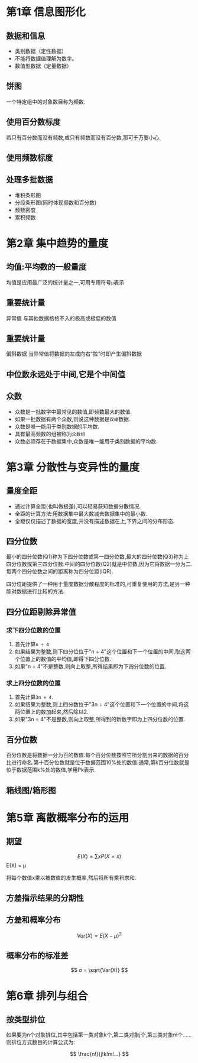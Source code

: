 # 第1章 信息图形化

## 数据和信息

- 类别数据（定性数据）
- 不能将数据值理解为数字。
- 数值型数据（定量数据）

## 饼图

一个特定组中的对象数目称为频数.

## 使用百分数标度

若只有百分数而没有频数,或只有频数而没有百分数,那可千万要小心.

## 使用频数标度

## 处理多批数据

- 堆积条形图
- 分段条形图(同时体现频数和百分数)
- 频数密度
- 累积频数

# 第2章 集中趋势的量度

## 均值:平均数的一般量度
均值是应用最广泛的统计量之一,可用专用符号`μ`表示

## 重要统计量
异常值 与其他数据格格不入的极高或极低的数值

## 重要统计量
偏斜数据 当异常值将数据向左或向右"拉"时即产生偏斜数据

## 中位数永远处于中间,它是个中间值

## 众数

- 众数是一批数字中最常见的数值,即频数最大的数值.
- 如果一批数据有两个众数,则说这种数据是`双峰`数据.
- 众数是唯一能用于类别数据的平均数.
- 具有最高频数的组被称为`众数组`
- 众数必须存在于数据集中,众数是唯一能用于类别数据的平均数.

# 第3章 分散性与变异性的量度

## 量度全距

- 通过计算全距(也叫做极差),可以轻易获知数据分散情况.
- 全距的计算方法:用数据集中最大数减去数据集中的最小数.
- 全距仅仅描述了数据的宽度,并没有描述数据在上,下界之间的分布形态.

## 四分位数

最小的四分位数(Q1)称为下四分位数或第一四分位数,最大的四分位数(Q3)称为上四分位数或第三四分位数.中间的四分位数(Q2)就是中位数,因为它将数据一分为二.每两个四分位数之间的距离称为四分位距(IQR).

四分位距提供了一种用于量度数据分散程度的标准的,可重复使用的方法,是另一种能对数据进行比较的方法.

## 四分位距剔除异常值

### 求下四分位数的位置

1. 首先计算`n ÷ 4`
1. 如果结果为整数,则下四分位位于"n ÷ 4"这个位置和下一个位置的中间,取这两个位置上的数值的平均值,即得下四分位数.
1. 如果"n ÷ 4"不是整数,则向上取整,所得结果即为下四分位数的位置.

### 求上四分位数的位置

1. 首先计算`3n ÷ 4`.
1. 如果结果为整数,则上四分数位于"3n ÷ 4"这个位置和下一个位置的中间,将这两位置上的数加起来,然后除以2.
1. 如果"3n ÷ 4"不是整数,则向上取整,所得到的新数字即为上四分位数的位置.

## 百分位数

百分位数是将数据一分为百的数值.每个百分位数按照它所分割出来的数据的百分比进行命名.第十百分位数就是位于数据范围10%处的数值.通常,第k百分位数就是位于数据范围k%处的数值,学用Pk表示.

## 箱线图/箱形图

# 第5章 离散概率分布的运用

## 期望

$$ E(X) = \sum xP(X = x) $$
E(X) = μ

将每个数值x乘以被数值的发生概率,然后将所有乘积求和.

## 方差指示结果的分期性

## 方差和概率分布

$$ Var(X) = E(X - μ)^2 $$

## 概率分布的标准差

$$ σ = \sqrt{Var(X)} $$

# 第6章 排列与组合

## 按类型排位

如果要为n个对象排位,其中包括第一类对象k个,第二类对象j个,第三类对象m个......则排位方式数目的计算公式为:

$$ \frac{n!}{j!k!m!...} $$



